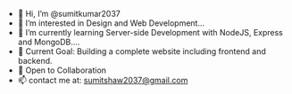 - 👋 Hi, I’m @sumitkumar2037
- 👀 I’m interested in Design and Web Development...
- 🌱 I’m currently learning  Server-side Development with NodeJS, Express and MongoDB....
- 🎯 Current Goal: Building a complete website including frontend and backend.
- 🌻 Open to Collaboration
- 📫 contact me at: sumitshaw2037@gmail.com

<!---
sumitkumar2037/sumitkumar2037 is a ✨ special ✨ repository because its `README.md` (this file) appears on your GitHub profile.
You can click the Preview link to take a look at your changes.
--->
